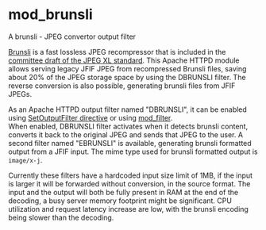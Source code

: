 # mod_brunsli

A brunsli - JPEG convertor output filter

[Brunsli][] is a fast lossless JPEG recompressor that is included in the
[committee draft of the JPEG XL standard][CD]. This Apache HTTPD module allows serving legacy JFIF JPEG from recompressed Brunsli files, saving about 20% of the JPEG storage space by using the DBRUNSLI filter. The reverse conversion is also possible, generating brunsli files from JFIF JPEGs.

[Brunsli]: https://github.com/google/brunsli
[CD]: https://arxiv.org/abs/1908.03565

As an Apache HTTPD output filter named "DBRUNSLI", it can be enabled using [SetOutputFilter directive](http://httpd.apache.org/docs/current/mod/core.html#setoutputfilter) or using [mod_filter](https://httpd.apache.org/docs/2.4/mod/mod_filter.html).  
When enabled, DBRUNSLI filter activates when it detects brunsli content, converts it back to the original JPEG and sends that JPEG to the user.
A second filter named "EBRUNSLI" is available, generating brunsli formatted output from a JFIF input. The mime type used for brunsli formatted 
output is `image/x-j`.

Currently these filters have a hardcoded input size limit of 1MB, if the input is larger it will be forwarded without conversion, in the source format.
The input and the output will both be fully present in RAM at the end of the decoding, a busy server memory footprint might be significant.
CPU utilization and request latency increase are low, with the brunsli encoding being slower than the decoding.
